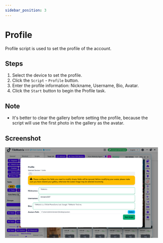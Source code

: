 ```yaml
---
sidebar_position: 3
---
```


# Profile

Profile script is used to set the profile of the account.

## Steps

1. Select the device to set the profile.
2. Click the `Script` - `Profile` button.
3. Enter the profile information: Nickname, Username, Bio, Avatar.
4. Click the `Start` button to begin the Profile task.

## Note

* It's better to clear the gallery before setting the profile, because the script will use the first photo in the gallery as the avatar.

## Screenshot

![Profile](../img/profile.png)
